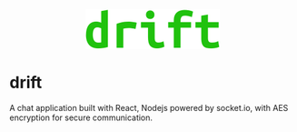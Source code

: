 <p align="center">
<img src="./readme/drift_large.svg" />
</p>

# drift

A chat application built with React, Nodejs powered by socket.io, with AES encryption for secure communication.

